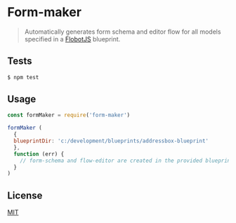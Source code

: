 # Form-maker
> Automatically generates form schema and editor flow for all models specified in a [FlobotJS](http://www.flobotjs.io) blueprint.

## <a name="tests"></a>Tests
```bash
$ npm test
```

## <a name="usage"></a>Usage
```javascript
const formMaker = require('form-maker')

formMaker (
  {
  blueprintDir: 'c:/development/blueprints/addressbox-blueprint'
  },
  function (err) {
    // form-schema and flow-editor are created in the provided blueprint directory in /flows and /forms respectively.
  }
)
```

## <a name="license"></a>License
[MIT](https://github.com/wmfs/flobot-runner/blob/master/LICENSE)